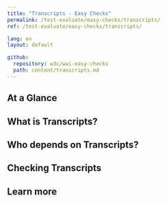 ```yaml
---
title: "Transcripts - Easy Checks"
permalink: /test-evaluate/easy-checks/transcripts/
ref: /test-evaluate/easy-checks/transcripts/

lang: en
layout: default

github:
  repository: w3c/wai-easy-checks
  path: content/transcripts.md
---
```


## At a Glance

## What is Transcripts?

## Who depends on Transcripts?

## Checking Transcripts

## Learn more
